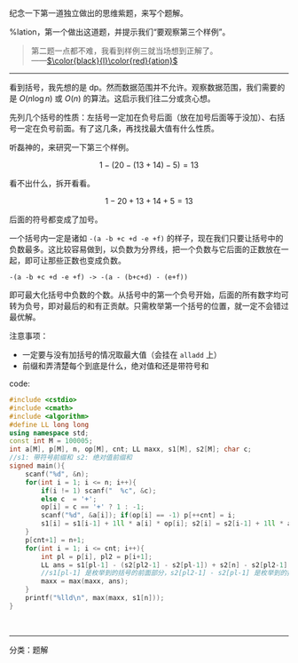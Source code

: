   
  
纪念一下第一道独立做出的思维紫题，来写个题解。  
  
%lation，第一个做出这道题，并提示我们“要观察第三个样例”。  
> 第二题一点都不难，我看到样例三就当场想到正解了。  
> ——[$\color{black}{l}\color{red}{ation}$](https://www.luogu.com.cn/user/382274)  
  
  
----  
  
  
看到括号，我先想的是 dp。然而数据范围并不允许。观察数据范围，我们需要的是 $O(n \log n)$ 或 $O(n)$ 的算法。这启示我们往二分或贪心想。  
  
先列几个括号的性质：左括号一定加在负号后面（放在加号后面等于没加）、右括号一定在负号前面。有了这几条，再找找最大值有什么性质。  
  
听磊神的，来研究一下第三个样例。  
  
  
$$  
  1-(20-(13+14)-5)=13  
$$  
    
  
看不出什么，拆开看看。  
  
  
$$  
  1-20+13+14+5=13  
$$  
    
  
后面的符号都变成了加号。  
  
一个括号内一定是诸如 `-(a -b +c +d -e +f)` 的样子，现在我们只要让括号中的负数最多。这比较容易做到，以负数为分界线，把一个负数与它后面的正数放在一起，即可让那些正数也变成负数。  
  
`-(a -b +c +d -e +f) -> -(a - (b+c+d) - (e+f))`  
  
即可最大化括号中负数的个数。从括号中的第一个负号开始，后面的所有数字均可转为负号，即对最后的和有正贡献。只需枚举第一个括号的位置，就一定不会错过最优解。  
  
注意事项：  
- 一定要与没有加括号的情况取最大值（会挂在 `alladd` 上）  
- 前缀和弄清楚每个到底是什么，绝对值和还是带符号和  
  
  
code:  
```cpp  
#include <cstdio>  
#include <cmath>  
#include <algorithm>  
#define LL long long  
using namespace std;  
const int M = 100005;  
int a[M], p[M], n, op[M], cnt; LL maxx, s1[M], s2[M]; char c;  
//s1: 带符号前缀和 s2: 绝对值前缀和  
signed main(){  
    scanf("%d", &n);  
    for(int i = 1; i <= n; i++){  
        if(i != 1) scanf("  %c", &c);  
        else c  = '+';  
        op[i] = c == '+' ? 1 : -1;  
        scanf("%d", &a[i]); if(op[i] == -1) p[++cnt] = i;  
        s1[i] = s1[i-1] + 1ll * a[i] * op[i]; s2[i] = s2[i-1] + 1ll * abs(a[i]);  
    }  
    p[cnt+1] = n+1;  
    for(int i = 1; i <= cnt; i++){  
        int pl = p[i], pl2 = p[i+1];   
        LL ans = s1[pl-1] - (s2[pl2-1] - s2[pl-1]) + s2[n] - s2[pl2-1];  
        //s1[pl-1] 是枚举到的括号的前面部分，s2[pl2-1] - s2[pl-1] 是枚举到的括号与括号后第一个减号中间的部分的贡献，s2[n] - s2[pl2-1] 是最后一段的贡献  
        maxx = max(maxx, ans);  
    }  
    printf("%lld\n", max(maxx, s1[n]));   
}  
```  
<br>  
  

-----
分类：题解